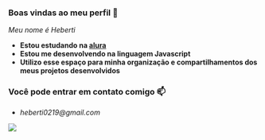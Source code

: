 ### Boas vindas ao meu perfil 💙

_Meu nome é Heberti_
- **Estou estudando na [alura](https://www.açura.com.br)**
- **Estou me desenvolvendo na linguagem Javascript**
- **Utilizo esse espaço para minha organização e compartilhamentos dos meus projetos desenvolvidos**

### Você pode entrar em contato comigo 📫

- _heberti0219@gmail.com_

![](https://media.tenor.com/p6AzoGpY8wkAAAAM/rage-goku.gif)
